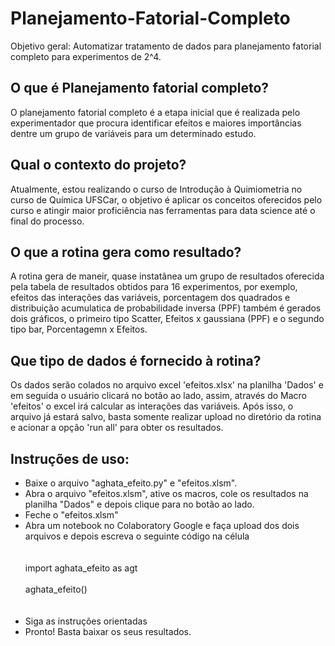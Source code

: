 # Planejamento-Fatorial-Completo
Objetivo geral: Automatizar tratamento de dados para planejamento fatorial completo para experimentos de 2^4.

## O que é Planejamento fatorial completo?
O planejamento fatorial completo é a etapa inicial que é realizada pelo experimentador que procura identificar efeitos e maiores importâncias dentre um grupo de variáveis para um determinado estudo.

## Qual o contexto do projeto? 
Atualmente, estou realizando o curso de Introdução à Quimiometria no curso de Química UFSCar, o objetivo é aplicar os conceitos oferecidos pelo curso e atingir maior proficiência nas ferramentas para data science até o final do processo. 

## O que a rotina gera como resultado?
A rotina gera de maneir, quase instatânea um grupo de resultados oferecida pela tabela de resultados obtidos para 16 experimentos, por exemplo, efeitos das interações das variáveis, porcentagem dos quadrados e distribuição acumulatica de probabilidade inversa (PPF) também é gerados dois gráficos, o primeiro tipo Scatter, Efeitos x gaussiana (PPF) e o segundo tipo bar, Porcentagemn x Efeitos.

## Que tipo de dados é fornecido à rotina?
Os dados serão colados no arquivo excel 'efeitos.xlsx' na planilha 'Dados' e em seguida o usuário clicará no botão ao lado, assim, através do Macro 'efeitos' o excel irá calcular as interações das variáveis. Após isso, o arquivo já estará salvo, basta somente realizar upload no diretório da rotina e acionar a opção 'run all' para obter os resultados.

## Instruções de uso:
- Baixe o arquivo "aghata_efeito.py" e "efeitos.xlsm".
- Abra o arquivo "efeitos.xlsm", ative os macros, cole os resultados na planilha "Dados" e depois clique para no botão ao lado.
- Feche o "efeitos.xlsm"
- Abra um notebook no Colaboratory Google e faça upload dos dois arquivos e depois escreva o seguinte código na célula
<br/><br/>
<br/>import aghata_efeito as agt<br/>
<br/>aghata_efeito()<br/>
<br/><br/>
- Siga as instruções orientadas
- Pronto! Basta baixar os seus resultados. 
